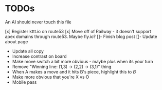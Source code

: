 # TODOs

An AI should never touch this file

[x] Register kttt.io on route53
[x] Move off of Railway - it doesn't support apex domains through route53. Maybe fly.io?
[]- Finish blog post
[]- Update about page

- Update all copy
- Increase contrast on board
- Make move switch a bit more obvious - maybe plus when its your turn
- Remove "Winning line: (1,3) → (2,2) → (3,1)" thing
- When A makes a move and it hits B's piece, highlight this to _B_
- Make more obvious that you're X vs O
- Mobile pass
